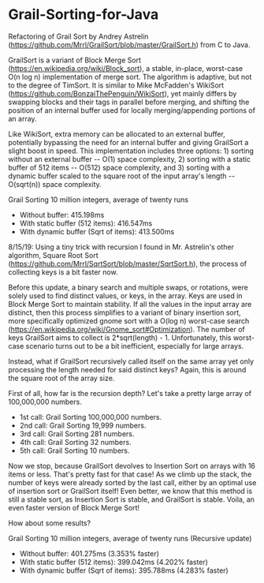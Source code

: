 # Grail-Sorting-for-Java
Refactoring of Grail Sort by Andrey Astrelin (https://github.com/Mrrl/GrailSort/blob/master/GrailSort.h) from C to Java.

GrailSort is a variant of Block Merge Sort (https://en.wikipedia.org/wiki/Block_sort), a stable, in-place, worst-case O(n log n) implementation of merge sort. The algorithm is adaptive, but not to the degree of TimSort. It is similar to Mike McFadden's WikiSort (https://github.com/BonzaiThePenguin/WikiSort), yet mainly differs by swapping blocks and their tags in parallel before merging, and shifting the position of an internal buffer used for locally merging/appending portions of an array.

Like WikiSort, extra memory can be allocated to an external buffer, potentially bypassing the need for an internal buffer and giving GrailSort a slight boost in speed. This implementation includes three options: 1) sorting without an external buffer -- O(1) space complexity, 2) sorting with a static buffer of 512 items -- O(512) space complexity, and 3) sorting with a dynamic buffer scaled to the square root of the input array's length -- O(sqrt(n)) space complexity.

Grail Sorting 10 million integers, average of twenty runs
- Without buffer:                      415.198ms
- With static buffer (512 items):      416.547ms
- With dynamic buffer (Sqrt of items): 413.500ms

8/15/19: Using a tiny trick with recursion I found in Mr. Astrelin's other algorithm, Square Root Sort 
         (https://github.com/Mrrl/SqrtSort/blob/master/SqrtSort.h), the process of collecting keys is
         a bit faster now.

Before this update, a binary search and multiple swaps, or rotations, were solely used to find distinct values, or keys, in the array. Keys are used in Block Merge Sort to maintain stability. If all the values in the input array are distinct, then this process simplifies to a variant of binary insertion sort, more specifically optimized gnome sort with a O(log n) worst-case search (https://en.wikipedia.org/wiki/Gnome_sort#Optimization). The number of keys GrailSort aims to collect is 2*sqrt(length) - 1. Unfortunately, this worst-case scenario turns out to be a bit inefficient, especially for large arrays.
         
Instead, what if GrailSort recursively called itself on the same array yet only processing the length needed for said distinct
keys? Again, this is around the square root of the array size.
         
First of all, how far is the recursion depth? Let's take a pretty large array of 100,000,000 numbers.
- 1st call: Grail Sorting 100,000,000 numbers.
- 2nd call: Grail Sorting 19,999 numbers.
- 3rd call: Grail Sorting 281 numbers.
- 4th call: Grail Sorting 32 numbers.
- 5th call: Grail Sorting 10 numbers.
         
Now we stop, because GrailSort devolves to Insertion Sort on arrays with 16 items or less. That's pretty fast for that case! As we climb up the stack, the number of keys were already sorted by the last call, either by an optimal use of insertion sort or GrailSort itself! Even better, we know that this method is still a stable sort, as Insertion Sort is stable, and GrailSort is stable. Voila, an
even faster version of Block Merge Sort!

How about some results?

Grail Sorting 10 million integers, average of twenty runs
(Recursive update)
- Without buffer:                      401.275ms (3.353% faster)
- With static buffer (512 items):      399.042ms (4.202% faster)
- With dynamic buffer (Sqrt of items): 395.788ms (4.283% faster)
